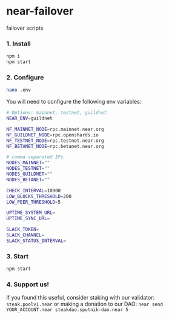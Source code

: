 # near-failover
failover scripts

### 1. Install

```bash
npm i
npm start
```

### 2. Configure

```bash
nano .env
```

You will need to configure the following env variables:

```bash
# Options: mainnet, testnet, guildnet
NEAR_ENV=guildnet

NF_MAINNET_NODE=rpc.mainnet.near.org
NF_GUILDNET_NODE=rpc.openshards.io
NF_TESTNET_NODE=rpc.testnet.near.org
NF_BETANET_NODE=rpc.betanet.near.org

# comma separated IPs
NODES_MAINNET=""
NODES_TESTNET=""
NODES_GUILDNET=""
NODES_BETANET=""

CHECK_INTERVAL=10000
LOW_BLOCKS_THRESHOLD=200
LOW_PEER_THRESHOLD=5

UPTIME_SYSTEM_URL=
UPTIME_SYNC_URL=

SLACK_TOKEN=
SLACK_CHANNEL=
SLACK_STATUS_INTERVAL=
```

### 3. Start

```bash
npm start
```

### 4. Support us!

If you found this useful, consider staking with our validator: `steak.poolv1.near` or making a donation to our DAO: `near send YOUR_ACCOUNT.near steakdao.sputnik-dao.near 5`